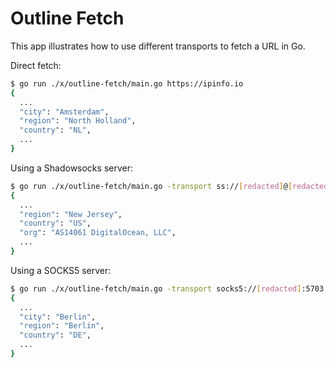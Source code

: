 # Outline Fetch

This app illustrates how to use different transports to fetch a URL in Go.

Direct fetch:

```sh
$ go run ./x/outline-fetch/main.go https://ipinfo.io
{
  ...
  "city": "Amsterdam",
  "region": "North Holland",
  "country": "NL",
  ...
}                                  
```

Using a Shadowsocks server:

```sh
$ go run ./x/outline-fetch/main.go -transport ss://[redacted]@[redacted]:80 https://ipinfo.io
{
  ...
  "region": "New Jersey",
  "country": "US",
  "org": "AS14061 DigitalOcean, LLC",
  ...
}
```

Using a SOCKS5 server:

```sh
$ go run ./x/outline-fetch/main.go -transport socks5://[redacted]:5703 https://ipinfo.io
{
  ... 
  "city": "Berlin",
  "region": "Berlin",
  "country": "DE",
  ...
}
```

<!-- Using packet splitting:

```sh
$ go run ./x/outline-fetch/main.go -transport split://3  https://ipinfo.io
{
  ...
  "city": "Amsterdam",
  "region": "North Holland",
  "country": "NL",
  ...
}                                  
```

You should see this on Wireshark:
<img width="652" alt="image" src="https://github.com/Jigsaw-Code/outline-sdk/assets/113565/9c19667d-d0fb-4d33-b0a6-275674481dce"> -->

